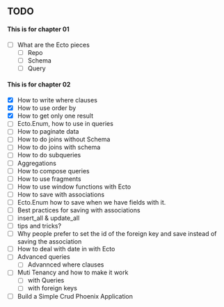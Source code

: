 ## TODO

#### This is for chapter 01
- [ ] What are the Ecto pieces
  - [ ] Repo
  - [ ] Schema
  - [ ] Query

#### This is for chapter 02
- [x] How to write where clauses
- [x] How to use order by
- [x] How to get only one result
- [ ] Ecto.Enum, how to use in queries
- [ ] How to paginate data
- [ ] How to do joins without Schema
- [ ] How to do joins with schema
- [ ] How to do subqueries
- [ ] Aggregations
- [ ] How to compose queries
- [ ] How to use fragments
- [ ] How to use window functions with Ecto
- [ ] How to save with associations
- [ ] Ecto.Enum how to save when we have fields with it.
- [ ] Best practices for saving with associations
- [ ] insert_all & update_all
- [ ] tips and tricks?
- [ ] Why people prefer to set the id of the foreign key and save instead of saving the association
- [ ] How to deal with date in with Ecto
- [ ] Advanced queries
  - [ ] Advannced where clauses

- [ ] Muti Tenancy and how to make it work
	- [ ] with Queries
	- [ ] with foreign keys

- [ ] Build a Simple Crud Phoenix Application